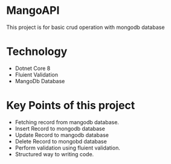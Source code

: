 # MangoAPI
This project is for basic crud operation with mongodb database
# Technology
  - Dotnet Core 8
  - Fluient Validation
  - MangoDb Database
# Key Points of this project
- Fetching record from mangodb database.
- Insert Record to mongodb database
- Update Record to mangodb database
- Delete Record to mongobd database
- Perform validation using fluient validation.
- Structured way to writing code.
